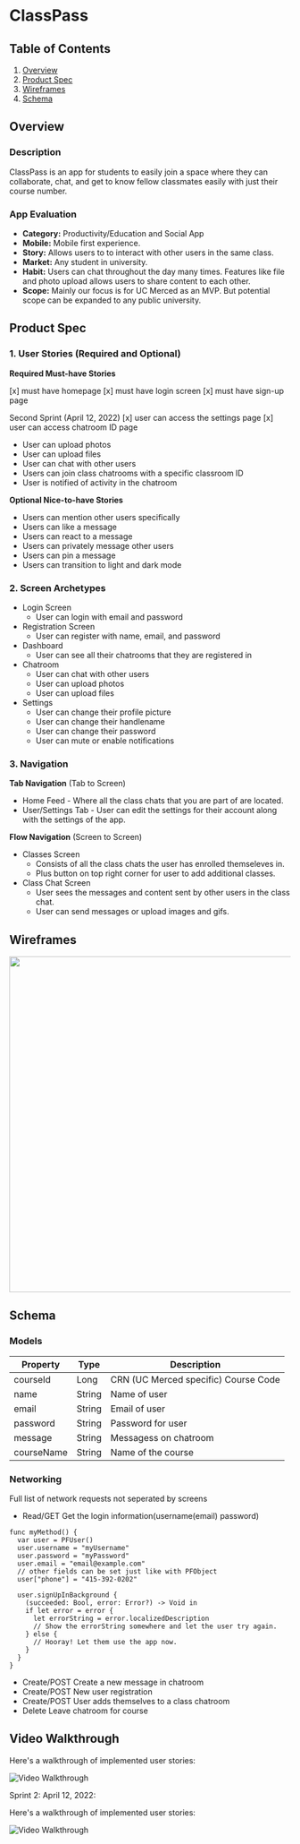<!-- Original App Design Project
=== -->

# ClassPass

## Table of Contents
1. [Overview](#Overview)
1. [Product Spec](#Product-Spec)
1. [Wireframes](#Wireframes) 
2. [Schema](#Schema)

## Overview
### Description
ClassPass is an app for students to easily join a space where they can collaborate, chat, and get to know fellow classmates easily with just their course number. 

### App Evaluation
- **Category:** Productivity/Education and Social App
- **Mobile:** Mobile first experience.
- **Story:** Allows users to to interact with other users in the same class.
- **Market:** Any student in university. 
- **Habit:** Users can chat throughout the day many times. Features like file and photo upload allows users to share content to each other. 
- **Scope:** Mainly our focus is for UC Merced as an MVP. But potential scope can be expanded to any public university. 

## Product Spec 

### 1. User Stories (Required and Optional)

**Required Must-have Stories**

[x] must have homepage
[x] must have login screen
[x] must have sign-up page

Second Sprint (April 12, 2022)
[x] user can access the settings page
[x] user can access chatroom ID page



* User can upload photos
* User can upload files
* User can chat with other users
* Users can join class chatrooms with a specific classroom ID
* User is notified of activity in the chatroom

**Optional Nice-to-have Stories**

* Users can mention other users specifically
* Users can like a message
* Users can react to a message
* Users can privately message other users
* Users can pin a message
* Users can transition to light and dark mode

### 2. Screen Archetypes

* Login Screen
    * User can login with email and password
* Registration Screen
    * User can register with name, email, and password
* Dashboard
    * User can see all their chatrooms that they are registered in
* Chatroom
    * User can chat with other users
    * User can upload photos
    * User can upload files
* Settings
    * User can change their profile picture
    * User can change their handlename
    * User can change their password
    * User can mute or enable notifications


### 3. Navigation

**Tab Navigation** (Tab to Screen)

* Home Feed - Where all the class chats that you are part of are located.
* User/Settings Tab - User can edit the settings for their account along with the settings of the app.
<!-- * [fill out your third tab]
 -->
**Flow Navigation** (Screen to Screen)

* Classes Screen
   * Consists of all the class chats the user has enrolled themseleves in. 
   * Plus button on top right corner for user to add additional classes.
* Class Chat Screen
   * User sees the messages and content sent by other users in the class chat.
   * User can send messages or upload images and gifs.

## Wireframes
<img src="https://github.com/akheel-s/ClassChat-Project/blob/main/wireframes.png" width=600>

<!-- ### [BONUS] Digital Wireframes & Mockups

### [BONUS] Interactive Prototype -->

## Schema 
### Models

| Property     | Type      | Description     |
| ------------- | ------------- | -------- |
| courseId          | Long         | CRN (UC Merced specific) Course Code  |
| name           | String         | Name of user  |
| email           | String         |  Email of user |
| password           | String         | Password for user |
| message           | String         | Messagess on chatroom |
| courseName           | String         | Name of the course |


### Networking
Full list of network requests not seperated by screens
- Read/GET Get the login information(username(email) password)
```
func myMethod() {
  var user = PFUser()
  user.username = "myUsername"
  user.password = "myPassword"
  user.email = "email@example.com"
  // other fields can be set just like with PFObject
  user["phone"] = "415-392-0202"

  user.signUpInBackground {
    (succeeded: Bool, error: Error?) -> Void in
    if let error = error {
      let errorString = error.localizedDescription
      // Show the errorString somewhere and let the user try again.
    } else {
      // Hooray! Let them use the app now.
    }
  }
}
```
- Create/POST Create a new message in chatroom
- Create/POST New user registration
- Create/POST User adds themselves to a class chatroom
- Delete Leave chatroom for course

## Video Walkthrough

Here's a walkthrough of implemented user stories:

<img src='http://g.recordit.co/xlybGZRC6c.gif' title='Video Walkthrough' width='' alt='Video Walkthrough' />

Sprint 2: April 12, 2022: 

Here's a walkthrough of implemented user stories:

<img src='http://g.recordit.co/Rtwvz2idNV.gif' title='Video Walkthrough' width='' alt='Video Walkthrough' />



